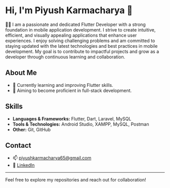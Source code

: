 # Hi, I'm Piyush Karmacharya 👋

👨‍💻 I am a passionate and dedicated Flutter Developer with a strong foundation in mobile application development. I strive to create intuitive, efficient, and visually appealing applications that enhance user experiences. I enjoy solving challenging problems and am committed to staying updated with the latest technologies and best practices in mobile development. My goal is to contribute to impactful projects and grow as a developer through continuous learning and collaboration.

## About Me

- 🌱 Currently learning and improving Flutter skills.
- 🎯 Aiming to become proficient in full-stack development.

## Skills

- **Languages & Frameworks:** Flutter, Dart, Laravel, MySQL
- **Tools & Technologies:** Android Studio, XAMPP, MySQL, Postman
- **Other:** Git, GitHub

## Contact

- 📫 [piyushkarmacharya65@gmail.com](mailto:piyushkarmacharya65@example.com)
- 💼 [LinkedIn](https://www.linkedin.com/in/piyush-karmacharya/)

---

Feel free to explore my repositories and reach out for collaboration!
